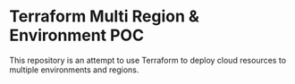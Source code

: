 # Terraform Multi Region & Environment POC

This repository is an attempt to use Terraform to deploy cloud resources to multiple environments and regions.

